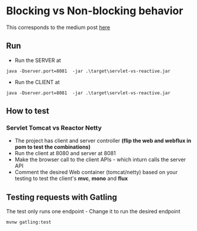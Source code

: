 # Blocking vs Non-blocking behavior

This corresponds to the medium post [here](https://medium.com/p/ef95ca9f02b7/edit)

## Run

- Run the SERVER at
```
java -Dserver.port=8081  -jar .\target\servlet-vs-reactive.jar
```

- Run the CLIENT at
```
java -Dserver.port=8081  -jar .\target\servlet-vs-reactive.jar
```

## How to test

### Servlet Tomcat vs Reactor Netty

- The project has client and server controller **(flip the web and webflux in pom to test the combinations)**
- Run the client at 8080 and server at 8081
- Make the browser call to the client APIs - which inturn calls the server API
- Comment the desired Web container (tomcat/netty) based on your testing to test the client's __mvc__, __mono__ and __flux__

## Testing requests with Gatling

The test only runs one endpoint - Change it to run the desired endpoint

```
mvnw gatling:test
```